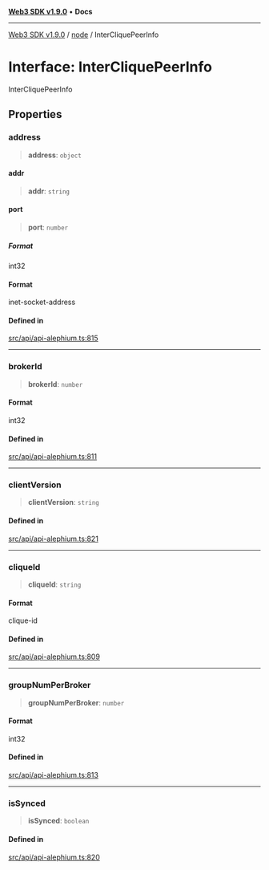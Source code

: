 [**Web3 SDK v1.9.0**](../../../README.md) • **Docs**

***

[Web3 SDK v1.9.0](../../../globals.md) / [node](../README.md) / InterCliquePeerInfo

# Interface: InterCliquePeerInfo

InterCliquePeerInfo

## Properties

### address

> **address**: `object`

#### addr

> **addr**: `string`

#### port

> **port**: `number`

##### Format

int32

#### Format

inet-socket-address

#### Defined in

[src/api/api-alephium.ts:815](https://github.com/Mystic-Nayy/alephium-web3/blob/c1afd789a197ce5fe21f08c2965942090157c33d/packages/web3/src/api/api-alephium.ts#L815)

***

### brokerId

> **brokerId**: `number`

#### Format

int32

#### Defined in

[src/api/api-alephium.ts:811](https://github.com/Mystic-Nayy/alephium-web3/blob/c1afd789a197ce5fe21f08c2965942090157c33d/packages/web3/src/api/api-alephium.ts#L811)

***

### clientVersion

> **clientVersion**: `string`

#### Defined in

[src/api/api-alephium.ts:821](https://github.com/Mystic-Nayy/alephium-web3/blob/c1afd789a197ce5fe21f08c2965942090157c33d/packages/web3/src/api/api-alephium.ts#L821)

***

### cliqueId

> **cliqueId**: `string`

#### Format

clique-id

#### Defined in

[src/api/api-alephium.ts:809](https://github.com/Mystic-Nayy/alephium-web3/blob/c1afd789a197ce5fe21f08c2965942090157c33d/packages/web3/src/api/api-alephium.ts#L809)

***

### groupNumPerBroker

> **groupNumPerBroker**: `number`

#### Format

int32

#### Defined in

[src/api/api-alephium.ts:813](https://github.com/Mystic-Nayy/alephium-web3/blob/c1afd789a197ce5fe21f08c2965942090157c33d/packages/web3/src/api/api-alephium.ts#L813)

***

### isSynced

> **isSynced**: `boolean`

#### Defined in

[src/api/api-alephium.ts:820](https://github.com/Mystic-Nayy/alephium-web3/blob/c1afd789a197ce5fe21f08c2965942090157c33d/packages/web3/src/api/api-alephium.ts#L820)
